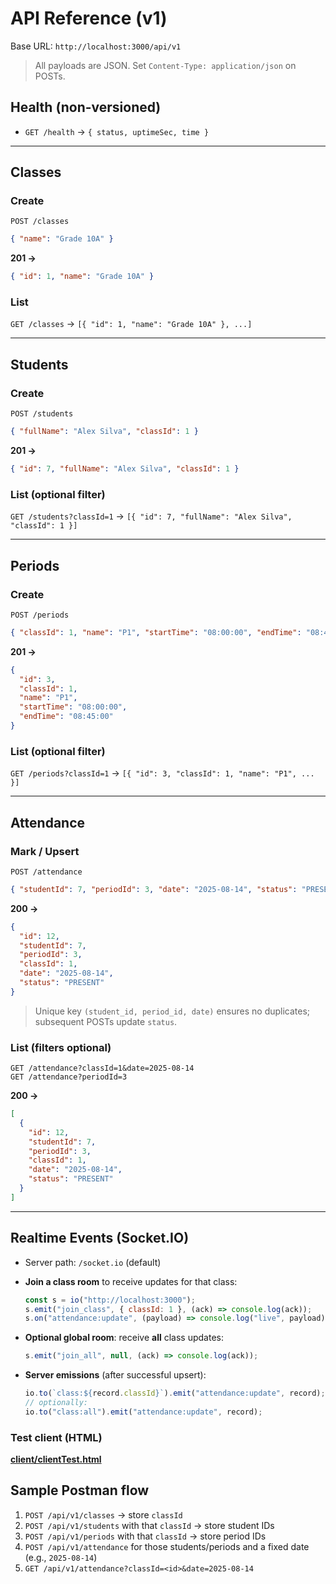 # API Reference (v1)

Base URL: `http://localhost:3000/api/v1`

> All payloads are JSON. Set `Content-Type: application/json` on POSTs.

## Health (non-versioned)

- `GET /health` → `{ status, uptimeSec, time }`

---

## Classes

### Create

`POST /classes`

```json
{ "name": "Grade 10A" }
```

**201 →**

```json
{ "id": 1, "name": "Grade 10A" }
```

### List

`GET /classes` → `[{ "id": 1, "name": "Grade 10A" }, ...]`

---

## Students

### Create

`POST /students`

```json
{ "fullName": "Alex Silva", "classId": 1 }
```

**201 →**

```json
{ "id": 7, "fullName": "Alex Silva", "classId": 1 }
```

### List (optional filter)

`GET /students?classId=1` → `[{ "id": 7, "fullName": "Alex Silva", "classId": 1 }]`

---

## Periods

### Create

`POST /periods`

```json
{ "classId": 1, "name": "P1", "startTime": "08:00:00", "endTime": "08:45:00" }
```

**201 →**

```json
{
  "id": 3,
  "classId": 1,
  "name": "P1",
  "startTime": "08:00:00",
  "endTime": "08:45:00"
}
```

### List (optional filter)

`GET /periods?classId=1` → `[{ "id": 3, "classId": 1, "name": "P1", ... }]`

---

## Attendance

### Mark / Upsert

`POST /attendance`

```json
{ "studentId": 7, "periodId": 3, "date": "2025-08-14", "status": "PRESENT" }
```

**200 →**

```json
{
  "id": 12,
  "studentId": 7,
  "periodId": 3,
  "classId": 1,
  "date": "2025-08-14",
  "status": "PRESENT"
}
```

> Unique key `(student_id, period_id, date)` ensures no duplicates; subsequent POSTs update `status`.

### List (filters optional)

`GET /attendance?classId=1&date=2025-08-14`  
`GET /attendance?periodId=3`

**200 →**

```json
[
  {
    "id": 12,
    "studentId": 7,
    "periodId": 3,
    "classId": 1,
    "date": "2025-08-14",
    "status": "PRESENT"
  }
]
```

---

## Realtime Events (Socket.IO)

- Server path: `/socket.io` (default)
- **Join a class room** to receive updates for that class:

  ```js
  const s = io("http://localhost:3000");
  s.emit("join_class", { classId: 1 }, (ack) => console.log(ack));
  s.on("attendance:update", (payload) => console.log("live", payload));
  ```

- **Optional global room**: receive **all** class updates:

  ```js
  s.emit("join_all", null, (ack) => console.log(ack));
  ```

- **Server emissions** (after successful upsert):
  ```ts
  io.to(`class:${record.classId}`).emit("attendance:update", record);
  // optionally:
  io.to("class:all").emit("attendance:update", record);
  ```

### Test client (HTML)

**[client/clientTest.html](client/clientTest.html)**

## Sample Postman flow

1. `POST /api/v1/classes` → store `classId`
2. `POST /api/v1/students` with that `classId` → store student IDs
3. `POST /api/v1/periods` with that `classId` → store period IDs
4. `POST /api/v1/attendance` for those students/periods and a fixed date (e.g., `2025-08-14`)
5. `GET /api/v1/attendance?classId=<id>&date=2025-08-14`
